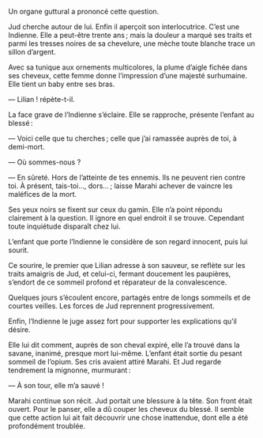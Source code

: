 Un organe guttural a prononcé cette question.

Jud cherche autour de lui. Enfin il aperçoit son interlocutrice. C’est une
Indienne. Elle a peut-être trente ans ; mais la douleur a marqué ses traits et parmi les tresses noires de sa chevelure, une mèche toute blanche trace un
sillon d’argent.

Avec sa tunique aux ornements multicolores, la plume d’aigle fichée dans
ses cheveux, cette femme donne l’impression d’une majesté surhumaine. Elle tient un baby entre ses bras.

— Lilian ! répète-t-il.

La face grave de l’Indienne s’éclaire. Elle se rapproche, présente l’enfant
au blessé :

— Voici celle que tu cherches ; celle que j’ai ramassée auprès de toi, à demi-mort.

— Où sommes-nous ?

— En sûreté. Hors de l’atteinte de tes ennemis. Ils ne peuvent rien contre
toi. À présent, tais-toi…, dors… ; laisse Marahi achever de vaincre les maléfices de la mort.

Ses yeux noirs se fixent sur ceux du gamin. Elle n’a point répondu clairement à la question. Il ignore en quel endroit il se trouve. Cependant toute inquiétude disparaît chez lui.

L’enfant que porte l’Indienne le considère de son regard innocent, puis lui
sourit.

Ce sourire, le premier que Lilian adresse à son sauveur, se reflète sur les
traits amaigris de Jud, et celui-ci, fermant doucement les paupières, s’endort de ce sommeil profond et réparateur de la convalescence.

Quelques jours s’écoulent encore, partagés entre de longs sommeils et de
courtes veilles. Les forces de Jud reprennent progressivement.

Enfin, l’Indienne le juge assez fort pour supporter les explications qu’il
désire.

Elle lui dit comment, auprès de son cheval expiré, elle l’a trouvé dans la
savane, inanimé, presque mort lui-même. L’enfant était sortie du pesant
sommeil de l’opium. Ses cris avaient attiré Marahi. Et Jud regarde tendrement la mignonne, murmurant :

— À son tour, elle m’a sauvé !

Marahi continue son récit. Jud portait une blessure à la tête. Son front était ouvert. Pour le panser, elle a dû couper les cheveux du blessé. Il semble que cette action lui ait fait découvrir une chose inattendue, dont elle a été profondément troublée.

